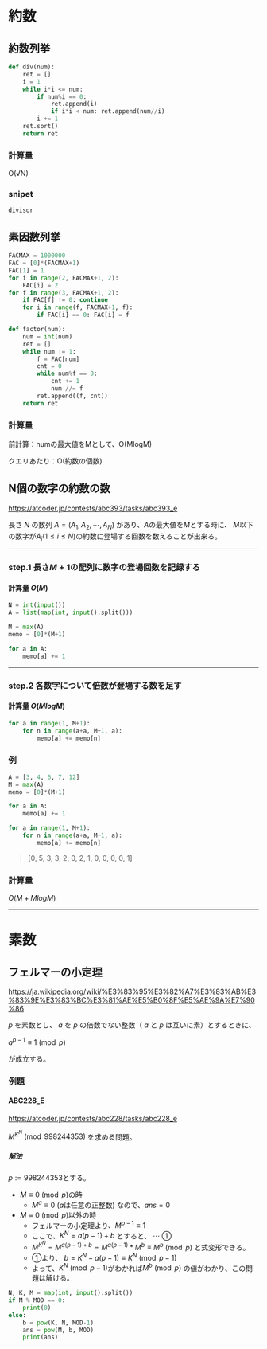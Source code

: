 # 約数
## 約数列挙
```python
def div(num):
    ret = []
    i = 1
    while i*i <= num:
        if num%i == 0:
            ret.append(i)
            if i*i < num: ret.append(num//i)
        i += 1
    ret.sort()
    return ret
```
### 計算量
O(√N)
### snipet
`divisor`

## 素因数列挙
```python
FACMAX = 1000000
FAC = [0]*(FACMAX+1)
FAC[1] = 1
for i in range(2, FACMAX+1, 2):
    FAC[i] = 2
for f in range(3, FACMAX+1, 2):
    if FAC[f] != 0: continue
    for i in range(f, FACMAX+1, f):
        if FAC[i] == 0: FAC[i] = f

def factor(num):
    num = int(num)
    ret = []
    while num != 1:
        f = FAC[num]
        cnt = 0
        while num%f == 0:
            cnt += 1
            num //= f
        ret.append((f, cnt))
    return ret
```

### 計算量
前計算：numの最大値をMとして、O(MlogM)

クエリあたり：O(約数の個数)

## N個の数字の約数の数
https://atcoder.jp/contests/abc393/tasks/abc393_e

長さ $N$ の数列 ${\displaystyle A=(A_1 ,A_2​ ,\cdots ,A_N​ )}$ があり、$A$の最大値を$M$とする時に、
$M$以下の数字が$A_i(1\leq i\leq N)$の約数に登場する回数を数えることが出来る。

---
### step.1 長さ$M+1$の配列に数字の登場回数を記録する
#### 計算量 $O(M)$
```python
N = int(input())
A = list(map(int, input().split()))

M = max(A)
memo = [0]*(M+1)

for a in A:
    memo[a] += 1
```
---
### step.2 各数字について倍数が登場する数を足す
#### 計算量 $O(MlogM)$
```python
for a in range(1, M+1):
    for n in range(a+a, M+1, a):
        memo[a] += memo[n]
```
### 例
```python
A = [3, 4, 6, 7, 12]
M = max(A)
memo = [0]*(M+1)

for a in A:
    memo[a] += 1

for a in range(1, M+1):
    for n in range(a+a, M+1, a):
        memo[a] += memo[n]
```
> [0, 5, 3, 3, 2, 0, 2, 1, 0, 0, 0, 0, 1]
### 計算量
$O(M+MlogM)$

---

# 素数
## フェルマーの小定理
https://ja.wikipedia.org/wiki/%E3%83%95%E3%82%A7%E3%83%AB%E3%83%9E%E3%83%BC%E3%81%AE%E5%B0%8F%E5%AE%9A%E7%90%86

 
$p$ を素数とし、 $a$ を $p$ の倍数でない整数（ $a$ と $p$ は互いに素）とするときに、

${\displaystyle a^{p-1}\equiv 1{\pmod {p}}}$

が成立する。
### 例題
#### ABC228_E
https://atcoder.jp/contests/abc228/tasks/abc228_e

${\displaystyle M^{K^{N}}{\pmod {998244353}}}$ を求める問題。
##### 解法
$p := 998244353$とする。

* $M \equiv 0 {\pmod {p}}$の時
    * ${\displaystyle M^{a} \equiv 0}$ ($a$は任意の正整数) なので、$ans=0$
* $M \equiv 0 {\pmod {p}}$以外の時
    * フェルマーの小定理より、${M^{p-1} \equiv 1}$
    * ここで、${K^{N} = a(p-1)+b}$ とすると、 $\cdots$ ①
    * ${M^{K^{N}} = M^{a(p-1)+b}} = M^{a(p-1)}*M^{b} \equiv M^b {\pmod {p}}$ と式変形できる。
    * ①より、 ${b = K^N-a(p-1) \equiv {K^N {\pmod {p-1}}}}$
    * よって、$K^N {\pmod {p-1}}$がわかれば$M^b {\pmod {p}}$ の値がわかり、この問題は解ける。

```python
N, K, M = map(int, input().split())
if M % MOD == 0:
    print(0)
else:
    b = pow(K, N, MOD-1)
    ans = pow(M, b, MOD)
    print(ans)

```
